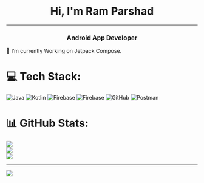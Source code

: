 <h1 align="center">Hi, I'm Ram Parshad</h1>

<hr>
<h3 align="center">Android App Developer</h3>

🌱 I’m currently Working on Jetpack Compose.


# 💻 Tech Stack:
![Java](https://img.shields.io/badge/java-%23ED8B00.svg?style=for-the-badge&logo=openjdk&logoColor=white) ![Kotlin](https://img.shields.io/badge/kotlin-%237F52FF.svg?style=for-the-badge&logo=kotlin&logoColor=white) ![Firebase](https://img.shields.io/badge/firebase-%23039BE5.svg?style=for-the-badge&logo=firebase) ![Firebase](https://img.shields.io/badge/firebase-a08021?style=for-the-badge&logo=firebase&logoColor=ffcd34) ![GitHub](https://img.shields.io/badge/github-%23121011.svg?style=for-the-badge&logo=github&logoColor=white) ![Postman](https://img.shields.io/badge/Postman-FF6C37?style=for-the-badge&logo=postman&logoColor=white)
# 📊 GitHub Stats:
![](https://github-readme-stats.vercel.app/api?username=ramparshad&theme=dark&hide_border=false&include_all_commits=true&count_private=true)<br/>
![](https://nirzak-streak-stats.vercel.app/?user=ramparshad&theme=dark&hide_border=false)<br/>
![](https://github-readme-stats.vercel.app/api/top-langs/?username=ramparshad&theme=dark&hide_border=false&include_all_commits=true&count_private=true&layout=compact)

---
[![](https://visitcount.itsvg.in/api?id=ramparshad&icon=0&color=0)](https://visitcount.itsvg.in)

<!-- Proudly created with GPRM ( https://gprm.itsvg.in ) -->
